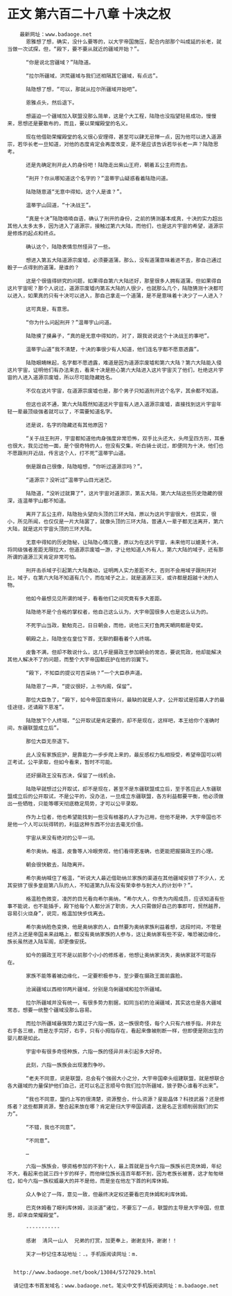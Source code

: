 # 正文 第六百二十八章 十决之权
        最新网址：www.badaoge.net
          恩雅想了想，确实，没什么要等的，以大宇帝国施压，配合内部那个叫成延的长老，就当做一次试探，但，“殿下，要不要从就近的疆域开始？”。
      
          “你是说北宫疆域？”陆隐道。
      
          “拉尔所疆域，洪荒疆域与我们还相隔其它疆域，有点远”。
      
          陆隐想了想，“可以，那就从拉尔所疆域开始吧”。
      
          恩雅点头，然后退下。
      
          想逼迫一个疆域加入联盟没那么简单，这是个大工程，陆隐也没指望轻易成功，慢慢来，思想还是要散布的，而且，要以荣耀殿堂的名义。
      
          现在他借助荣耀殿堂的名义很心安理得，甚至可以肆无忌惮一点，因为他可以进入道源宗，若华长老一旦知道，对他的态度肯定会再度改变，是不是应该告诉若华长老一声？陆隐思考。
      
          还是先确定刑开此人的身份吧！陆隐走出紫山王府，朝着五公主府而去。
      
          “刑开？你从哪知道这个名字的？”温蒂宇山疑惑看着陆隐问道。
      
          陆隐随意道“无意中得知，这个人是谁？”。
      
          温蒂宇山回道，“十决战王”。
      
          “真是十决”陆隐喃喃自语，确认了刑开的身份，之前的猜测基本成真，十决的实力超出其他人太多太多，因为进入了道源宗，接触过第六大陆，而他们，也是这片宇宙的希望，道源宗是修炼的起点和终点。
      
          确认这个，陆隐表情忽然怪异了一些。
      
          想进入第五大陆道源宗废墟，必须要道蒲，那么，没有道蒲意味着进不去，那自己通过骰子一点得到的道蒲，是谁的？
      
          这是个很值得研究的问题，如果得自第六大陆还好，那里很多人拥有道蒲，但如果得自这片宇宙呢？那个人说过，道源宗废墟内第五大陆的人很少，也就那么几个，陆隐猜测十决都可以进入，如果真的只有十决可以进入，那自己拿走一个道蒲，是不是意味着十决少了一人进入？
      
          这可真是，有意思。
      
          “你为什么问起刑开？”温蒂宇山问道。
      
          陆隐摸了摸鼻子，“真的是无意中得知的，对了，跟我说说这个十决战王的事吧”。
      
          温蒂宇山道“我不清楚，十决的事很少有人知道，他们连名字都不愿意透露”。
      
          陆隐眼睛眯起，名字都不愿透露，难道是因为道源宗废墟和第六大陆？第六大陆能入侵这片宇宙，证明他们有办法来去，看来十决是担心第六大陆进入这片宇宙灭了他们，杜绝这片宇宙的人进入道源宗废墟，所以尽可能隐藏姓名。
      
          不仅在这片宇宙，在道源宗废墟也是，那个男子只知道刑开这个名字，其余都不知道。
      
          但这也说不通，第六大陆既然知道这片宇宙有人进入道源宗废墟，直接找到这片宇宙年轻一辈最顶级强者就可以了，不需要知道名字。
      
          还是说，名字的隐藏还有其他原因？
      
          “关于战王刑开，宇宙都知道他肉身强度非常恐怖，双手比头还大，头颅呈四方形，耳垂也很大，我见过他一面，是个很奇特的人，但没有交集，听白骑士说过，即便同为十决，他们也不愿跟刑开近战，传言这个人，打不死”温蒂宇山道。
      
          倒是跟自己很像，陆隐暗想，“你听过道源宗吗？”。
      
          “道源宗？没听过”温蒂宇山目光迷茫。
      
          陆隐道，“没听过就算了”，这片宇宙对道源宗，第五大陆，第六大陆这些历史隐藏的很深，连温蒂宇山都不知道。
      
          离开了五公主府，陆隐抬头望向头顶的三环大陆，原以为这片宇宙很大，但其实，很小，所见所闻，也仅仅是一片大陆罢了，就像头顶的三环大陆，普通人一辈子都无法离开，第六大陆，就是这片宇宙头顶的三环大陆。
      
          无意中得知的历史隐秘，让陆隐心情沉重，原以为在这片宇宙，未来他可以媲美十决，将同级强者差距无限拉大，但道源宗废墟一游，才让他知道人外有人，第六大陆的域子，还有那所谓的道源三天肯定非常可怕。
      
          刑开击杀域子引起第六大陆轰动，证明两人实力差距不大，否则不会用域子跟刑开对比，域子，在第六大陆不知道有几个，而在域子之上，就是道源三天，或许都是超越十决的人物。
      
          他如今最想见见所谓的域子，看看他们之间究竟有多大差距。
      
          陆隐绝不是个合格的掌权者，他自己这么认为，大宇帝国很多人也是这么认为的。
      
          不死宇山当政，勤勉克己，日日朝会，而他，说他三天打鱼两天嗮网都是夸奖。
      
          朝殿之上，陆隐坐在皇位下首，无聊的翻看着个人终端。
      
          皮鲁不满，但却不敢说什么，这几乎是摄政王参加朝会的常态，要说荒政，他却能解决其他人解决不了的问题，而整个大宇帝国都庇护在他的羽翼下。
      
          “殿下，不知臣的提议可否采纳？”一个大臣恭声道。
      
          陆隐恩了一声，“提议很好，上书内阁，保留”。
      
          那位大臣急了，“殿下，如今帝国百废待兴，最缺的就是人才，公开取试是招募人才的最佳途径，还请殿下恩准”。
      
          陆隐放下个人终端，“公开取试是肯定要的，却不是现在，这样吧，本王给你个准确时间，东疆联盟成立后”。
      
          那位大臣无奈退下。
      
          此人没有家族庇护，是靠能力一步步爬上来的，最反感权力私相授受，希望帝国可以明正考试，公平录取，但如今看来，暂时不可能。
      
          还好摄政王没有否决，保留了一线机会。
      
          陆隐早就想过公开取试，却不是现在，甚至不是东疆联盟成立后，至于答应此人东疆联盟成立后的公开取试，不是公平的，没办法，一旦成立东疆联盟，各方利益都要平衡，他必须做出一些牺牲，只能等哪天彻底稳定局势，才可以公平录取。
      
          作为上位者，他也希望能找到一些没有根基的人才为己用，但他不是神，大宇帝国也不是他一个人可以玩得转的，利益这种东西不分出去毫无价值。
      
          宇宙从来没有绝对的公平一词。
      
          希尔奥纳，格温，皮鲁等人冷眼旁观，他们看得更准确，也更能把握摄政王的心理。
      
          朝会很快散去，陆隐离开。
      
          希尔奥纳喊住了格温，“听说大人最近借助纳兰家族的渠道在其他疆域安排了不少人，尤其安排了很多皇庭第八队的人，不知道第九队有没有荣幸参与到大人的计划中？”。
      
          格温脸色微变，凌厉的目光看向希尔奥纳，“希尔大人，你贵为内阁成员，应该知道有些事不能说，也不能插手，殿下给每个人都分派了职务，大人只需做好自己的事即可，贸然越界，容易引火烧身”，说完，格温加快步伐离去。
      
          希尔奥纳脸色变换，他是奥纳家的人，自然要为奥纳家族利益着想，这段时间，不管是经济上还是帝国未来战略上，都没有奥纳家族的人参与，这让奥纳家有些不安，唯恐被边缘化，族长虽然进入陆军阁，却更像安抚。
      
          如今的摄政王可不是以前那个小小的修炼者，他想让奥纳家消失，奥纳家就不可能存在。
      
          家族不能等着被边缘化，一定要积极参与，至少要在摄政王面前露脸。
      
          沧澜疆域以西相邻两片疆域，分别是乌俐疆域和拉尔所疆域。
      
          拉尔所疆域并没有统一，有很多势力割据，如同当初的沧澜疆域，其实这也是各大疆域常态，想要一统整个疆域没那么容易。
      
          而拉尔所疆域最强势力莫过于六指一族，这一族很奇怪，每个人只有六根手指，并非左右手各三根，而是左手完好，右手，只有小拇指存在，看起来像被削断一样，但即便是刚出生的婴儿都是如此。
      
          宇宙中有很多奇怪种族，六指一族的怪异并未引起多大好奇。
      
          此刻，六指一族族会出现激烈争吵。
      
          “老夫不同意，说是联盟，总会有个强弱大小之分，大宇帝国牵头组建联盟，就是想联合各大疆域的力量保护他们自己，还可以名正言顺号令我们拉尔所疆域，狼子野心谁看不出来”。
      
          “我也不同意，盟约上写的很清楚，资源整合，什么资源？星能晶体？科技武器？还是修炼者？这些都算资源，整合起来放在哪？肯定是归大宇帝国调遣，这是名正言顺削弱我们的实力”。
      
          “不错，我也不同意”。
      
          “不同意”。
      
          …
      
          六指一族族会，够资格参加的不到十人，最上首就是当今六指一族族长巴克休姆，年纪不大，看起来也就三四十岁的样子，而他继位族长连百年都不到，因为老族长被害，这才匆匆继位，如今六指一族权威最大的并不是他，而是坐在他左下首的利库休姆。
      
          众人争论了一阵，意见一致，但最终决定权还要看巴克休姆和利库休姆。
      
          巴克休姆看了眼利库休姆，淡淡道“诸位，不要忘了一点，联盟的主导是大宇帝国，但意思，却来自荣耀殿堂”。
      
          -----------
      
          感谢  清风一山人  兄弟的打赏，加更奉上，谢谢支持，谢谢！！
      
          天才一秒记住本站地址：.。手机版阅读网址：m.
      
      
      http://www.badaoge.net/book/13084/5727029.html
      
      请记住本书首发域名：www.badaoge.net。笔尖中文手机版阅读网址：m.badaoge.net